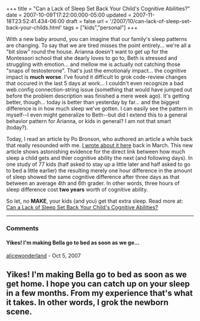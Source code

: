 +++
title = "Can a Lack of Sleep Set Back Your Child's Cognitive Abilities?"
date = 2007-10-09T17:22:00.000-05:00
updated = 2007-11-18T23:52:41.434-06:00
draft = false
url = '/2007/10/can-lack-of-sleep-set-back-your-childs.html'
tags = ["kids","personal"]
+++

With a new baby around, you can imagine that our family's sleep patterns are changing. To say that we are tired misses the point entirely... we're all a "bit slow" round the house. Arianna doesn't want to get up for the Montessori school that she dearly loves to go to, Beth is stressed and struggling with emotion... and mellow me is actually not catching those "snaps of testosterone". That's just the emotionaly impact... the cognitive impact is **much worse**. I've found it difficult to grok code-review changes that occured in the last 5 days at work... I couldn't even recognize a bad web.config connection-string issue (something that would have jumped out before the problem description was finished a mere week ago). It's getting better, though... today is better than yesterday by far... and the biggest difference is in how much sleep we've gotten. I can easily see the pattern in myself--I even might generalize to Beth--but did I extend this to a general behavior pattern for Arianna, or kids in general? I am not that smart (today?).

Today, I read an article by Po Bronson, who authored an article a while back that really resounded with me. [I wrote about it here](http://musingmarc.blogspot.com/2007/03/how-not-to-talk-to-your-kids.html) back in March. This new article shows astonishing evidence for the direct link between how much sleep a child gets and thier cognitive ability the next (and following days). In one study of 77 kids (half asked to stay up a little later and half asked to go to bed a little earlier) the resulting merely one hour difference in the amount of sleep showed the same cognitive difference after three days as that between an average 4th and 6th grader. In other words, three hours of sleep difference cost **two years** worth of cognitive ability.

So let, no **MAKE**, your kids (and you) get that extra sleep. Read more at: [Can a Lack of Sleep Set Back Your Child's Cognitive Abilities?](http://nymag.com/news/features/38951/)

---

### Comments

#### Yikes! I'm making Bella go to bed as soon as we ge…

[alicewonderland](https://www.blogger.com/profile/03536923447257334780 "noreply@blogger.com") - <time datetime="2007-10-26T15:32:00.000-05:00">Oct 5, 2007</time>

Yikes! I'm making Bella go to bed as soon as we get home. I hope you can catch up on your sleep in a few months. From my experience that's what it takes. In other words, I grok the newborn scene.
---
